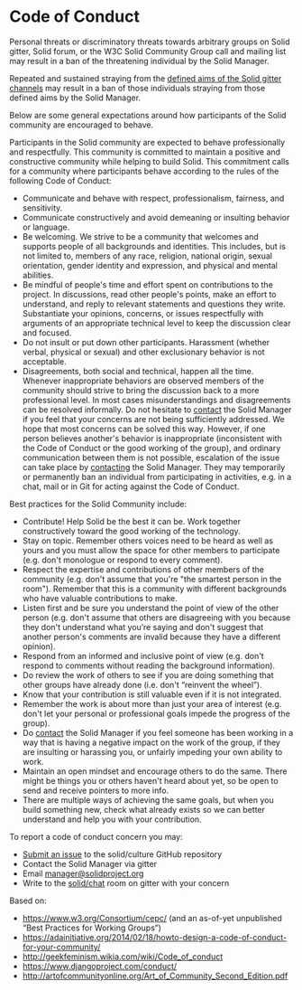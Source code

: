 # Code of Conduct

Personal threats or discriminatory threats towards arbitrary groups on Solid gitter, Solid forum, or the W3C Solid Community Group call and mailing list may result in a ban of the threatening individual by the Solid Manager.

Repeated and sustained straying from the [defined aims of the Solid gitter channels](https://github.com/solid/information#connect) may result in a ban of those individuals straying from those defined aims by the Solid Manager.

Below are some general expectations around how participants of the Solid community are encouraged to behave.

Participants in the Solid community are expected to behave professionally and respectfully. This community is committed to maintain a positive and constructive community while helping to build Solid. This commitment calls for a community where participants behave according to the rules of the following Code of Conduct:

- Communicate and behave with respect, professionalism, fairness, and sensitivity.
- Communicate constructively and avoid demeaning or insulting behavior or language.
- Be welcoming. We strive to be a community that welcomes and supports people of all backgrounds and identities. This includes, but is not limited to, members of any race, religion, national origin, sexual orientation, gender identity and expression, and physical and mental abilities.
- Be mindful of people's time and effort spent on contributions to the project. In discussions, read other people's points, make an effort to understand, and reply to relevant statements and questions they write. Substantiate your opinions, concerns, or issues respectfully with arguments of an appropriate technical level to keep the discussion clear and focused.
- Do not insult or put down other participants. Harassment (whether verbal, physical or sexual) and other exclusionary behavior is not acceptable.
- Disagreements, both social and technical, happen all the time. Whenever inappropriate behaviors are observed members of the community should strive to bring the discussion back to a more professional level. In most cases misunderstandings and disagreements can be resolved informally. Do not hesitate to [contact](mailto:manager@solidproject.org) the Solid Manager if you feel that your concerns are not being sufficiently addressed. We hope that most concerns can be solved this way. However, if one person believes another's behavior is inappropriate (inconsistent with the Code of Conduct or the good working of the group), and ordinary communication between them is not possible, escalation of the issue can take place by [contacting](mailto:manager@solidproject.org) the Solid Manager. They may temporarily or permanently ban an individual from participating in activities, e.g. in a chat, mail or in Git for acting against the Code of Conduct.

Best practices for the Solid Community include:

- Contribute! Help Solid be the best it can be. Work together constructively toward the good working of the technology.
- Stay on topic. Remember others voices need to be heard as well as yours and you must allow the space for other members to participate (e.g. don't monologue or respond to every comment).
- Respect the expertise and contributions of other members of the community (e.g. don't assume that you're "the smartest person in the room"). Remember that this is a community with different backgrounds who have valuable contributions to make.
- Listen first and be sure you understand the point of view of the other person (e.g. don't assume that others are disagreeing with you because they don't understand what you’re saying and don't suggest that another person's comments are invalid because they have a different opinion).
- Respond from an informed and inclusive point of view (e.g. don't respond to comments without reading the background information).
- Do review the work of others to see if you are doing something that other groups have already done (i.e. don't “reinvent the wheel”).
- Know that your contribution is still valuable even if it is not integrated.
- Remember the work is about more than just your area of interest (e.g. don't let your personal or professional goals impede the progress of the group).
- Do [contact](mailto:manager@solidproject.org) the Solid Manager if you feel someone has been working in a way that is having a negative impact on the work of the group, if they are insulting or harassing you, or unfairly impeding your own ability to work.
- Maintain an open mindset and encourage others to do the same. There might be things you or others haven't heard about yet, so be open to send and receive pointers to more info.
- There are multiple ways of achieving the same goals, but when you build something new, check what already exists so we can better understand and help you with your contribution.

To report a code of conduct concern you may:
- [Submit an issue](https://github.com/solid/culture/issues/new) to the solid/culture GitHub repository
- Contact the Solid Manager via gitter
- Email [manager@solidproject.org](mailto:manager@solidproject.org)
- Write to the [solid/chat](https://gitter.im/solid/chat) room on gitter with your concern

Based on:
- https://www.w3.org/Consortium/cepc/  (and an as-of-yet unpublished “Best
  Practices for Working Groups”)
- https://adainitiative.org/2014/02/18/howto-design-a-code-of-conduct-for-your-community/
- http://geekfeminism.wikia.com/wiki/Code_of_conduct
- https://www.djangoproject.com/conduct/
- http://artofcommunityonline.org/Art_of_Community_Second_Edition.pdf
